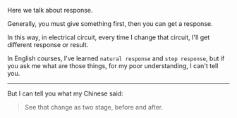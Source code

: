 Here we talk about response.

Generally, you must give something first, then you can get a response.

In this way, in electrical circuit, every time I change that circuit, I'll get different response or result.

In English courses, I've learned `natural response` and `step response`, but if you ask me what are those things, for my poor understanding, I can't tell you.

___

But I can tell you what my Chinese said: 
> See that change as two stage, before and after.


